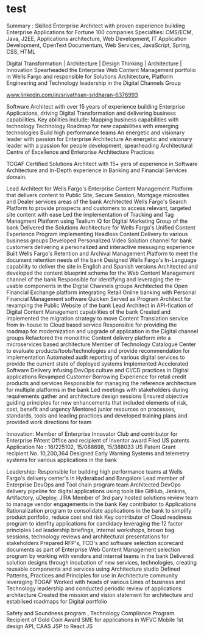 # test

Summary : 
Skilled Enterprise Architect with proven experience building Enterprise Applications for Fortune 100 companies
Specialties: CMS/ECM, Java, J2EE, Applications architecture, Web Development, IT Application Development, OpenText Documentum, Web Services, JavaScript, Spring, CSS, HTML

Digital Transformation | Architecture | Design Thinking | Architecture | Innovation
Spearheaded the Enterprise Web Content Management portfolio in Wells Fargo and responsible for Solutions Architecture, Platform Engineering and Technology leadership in the Digital Channels Group

www.linkedin.com/in/srivathsan-sridharan-6376993

Software Architect with over 15 years of experience building Enterprise Applications, driving Digital Transformation and delivering business capabilities.
Key abilities include:
Mapping business capabilities with technology 
Technology Roadmap for new capabilities with emerging technologies
Build high performance teams
An energetic and visionary leader with passion for Enterprise Architecture
An energetic and visionary leader with a passion for people development, spearheading Architectural Centre of Excellence and Enterprise Architecture Practices

TOGAF Certified Solutions Architect with 15+ yers of experience in Software Architecture and In-Depth experience in Banking and Financial Services domain.

Lead Architect for Wells Fargo's Enterprise Content Management Platform that delivers content to Public Site, Secure Session, Mortgage microsites and Dealer services areas of the bank
Architected Wells Fargo's Search Platform to provide prospects and customers to access relevant, targeted site content with ease
Led the implementation of Tracking and Tag Managment Platform using Tealium iQ for Digital Marketing Group of the bank
Delivered the Solutions Architecture for Wells Fargo's Unified Content Experience Program  implementing Headless Content Delivery to various business groups
Developed Personalized Video Solution channel for bank customers delivering a personalized and interactive messaging experience
Built Wells Fargo's Retention and Archival Management Platform to meet the document retention needs of the bank
Designed Wells Fargo's In-Language capability to deliver the site in English and Spanish versions
Architected and developed the content blueprint schema for the Web Content Management channel of the bank
Responsible for identifying and leveraging the re-usable components in the Digital Channels groups
Architected the Open Financial Exchange platform integrating Retail Online banking with Personal Financial Management software Quicken
Served as Program Architect for revamping the Public Website of the bank
Lead Architect in API-fication of Digital Content Management capabilities of the bank
Created and implemented the migration strategy to move Content Translation service from in-house to Cloud based service
Responsible for providing the roadmap for modernization and upgrade of application in the Digital channel groups
Refactored the monolithic Content delivery platform into a microservices based architecture
Member of Technology Catalogue Center to evaluate products/tools/technologies and provide recommendation for implementation
Automated audit reporting of various digital services to provide the current state of deployed systems
Implemented Accelerated Software Delivery infusing DevOps culture and CI/CD practices in Digital applications
Revamped Customer Borrowing Experience for retail credit products and services
Responsible for managing the reference architecture for multiple platforms in the bank
Led meetings with stakeholders during requirements gather and architecture design sessions
Ensured objective guiding principles for new enhancements that included elements of risk, cost, benefit and urgency
Mentored junior resources on processes, standards, tools and leading practices and developed training plans and provided work directions for team

Innovation:
Member of Enterprise Innovator Club and contributor for Enterprise PAtent Office and recipient of Inventor award
Filed US patents Application No : 16/225102, 15/088698, 15/388033
US Patent Grant recipient No. 10,200,364
Designed Early Warning Systems and telemetry systems for various applications in the bank

Leadership:
Responsible for building high performance teams at Wells Fargo's delivery center's in Hyderabad and Bangalore
Lead member of Enterprise DevOps and Tool chain program team
Architected DevOps delivery pipeline for digital applications using tools like GitHub, Jenkins, Artifactory, uDeploy, JIRA
Member of 3rd pary hosted solutions review team to manage vendor engagements in the bank
Key contributor to Applications Rationalization program to consolidate applications in the bank to simplify product portfolio, reduce cost and risk
Key contributor of Cloud readiness program to idenfity applications for candidacy leveraging the 12 factor principles
Led leadership briefings, internal workshops, brown bag sessions, technology reviews and architectural presentations for stakeholders
Prepared RFP's, TCO's and software selection scorecard documents as part of Enterprise Web Content Management selection program by working with vendors and internal teams in the bank
Delivered solution designs through incubation of new services, technologies, creating reusable components and services using Architecture studio
Defined Patterns, Practices and Principles for use in Architecture community leveraging TOGAF 
Worked with heads of various Lines of business and Technology leadership and conducted periodic review of applications architecture
Created the mission and vision statement for architecture and establised roadmaps for Digital portfolio

Safety and Soundness program , Technology Compliance Program 
Recipient of Gold Coin Award
SME for applications in WFVC
Mobile 1st design
API, CAAS
JSP to React JS 
